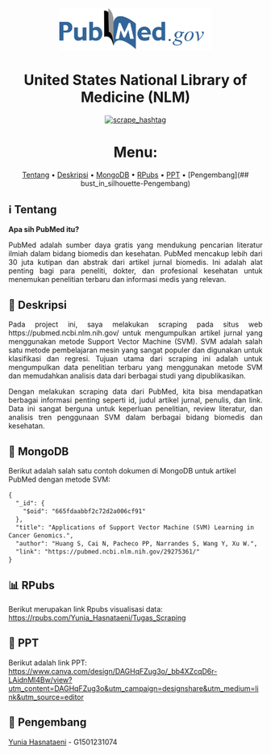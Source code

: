 <p align="center" width="80%">
    <img width="60%" src="https://github.com/YuniaHasnataeni/Project-UAS/blob/main/logo.png">
</p>

<div align="center">
    
# United States National Library of Medicine (NLM)
[![scrape_hashtag](https://github.com/YuniaHasnataeni/Project-UAS/actions/workflows/main.yml/badge.svg)](https://github.com/YuniaHasnataeni/Project-UAS/actions/workflows/main.yml)

<p align="center">

# Menu:

</p>

[Tentang](#information_source-Tentang)
•
[Deskripsi](#pencil-Deskripsi)
•
[MongoDB](#floppy_disk-MongoDB)
•
[RPubs](#bar_chart-RPubs)
•
[PPT](#open_file_folder-PPT)
•
[Pengembang](## bust_in_silhouette-Pengembang)

</div>

## ℹ️ Tentang  

**Apa sih PubMed itu?**

<p align="justify">
PubMed adalah sumber daya gratis yang mendukung pencarian literatur ilmiah dalam bidang biomedis dan kesehatan. PubMed mencakup lebih dari 30 juta kutipan dan abstrak dari artikel jurnal biomedis. Ini adalah alat penting bagi para peneliti, dokter, dan profesional kesehatan untuk menemukan penelitian terbaru dan informasi medis yang relevan.
</p>

## 📝 Deskripsi

<p align="justify">
Pada project ini, saya melakukan scraping pada situs web https://pubmed.ncbi.nlm.nih.gov/ untuk mengumpulkan artikel jurnal yang menggunakan metode Support Vector Machine (SVM). SVM adalah salah satu metode pembelajaran mesin yang sangat populer dan digunakan untuk klasifikasi dan regresi. Tujuan utama dari scraping ini adalah untuk mengumpulkan data penelitian terbaru yang menggunakan metode SVM dan memudahkan analisis data dari berbagai studi yang dipublikasikan.
</p>

<p align="justify">
Dengan melakukan scraping data dari PubMed, kita bisa mendapatkan berbagai informasi penting seperti id, judul artikel jurnal, penulis, dan link. Data ini sangat berguna untuk keperluan penelitian, review literatur, dan analisis tren penggunaan SVM dalam berbagai bidang biomedis dan kesehatan.
</p>
</div>

## 💾 MongoDB

Berikut adalah salah satu contoh dokumen di MongoDB untuk artikel PubMed dengan metode SVM:
```mongodb
{
  "_id": {
    "$oid": "665fdaabbf2c72d2a006cf91"
  },
  "title": "Applications of Support Vector Machine (SVM) Learning in Cancer Genomics.",
  "author": "Huang S, Cai N, Pacheco PP, Narrandes S, Wang Y, Xu W.",
  "link": "https://pubmed.ncbi.nlm.nih.gov/29275361/"
}
```
## 📊 RPubs
Berikut merupakan link Rpubs visualisasi data: https://rpubs.com/Yunia_Hasnataeni/Tugas_Scraping


## 📂 PPT
Berikut adalah link PPT: https://www.canva.com/design/DAGHqFZug3o/_bb4XZcqD6r-LAidnMl4Bw/view?utm_content=DAGHqFZug3o&utm_campaign=designshare&utm_medium=link&utm_source=editor 

## 👤 Pengembang 
[Yunia Hasnataeni](https://github.com/YuniaHasnataeni) - G1501231074
